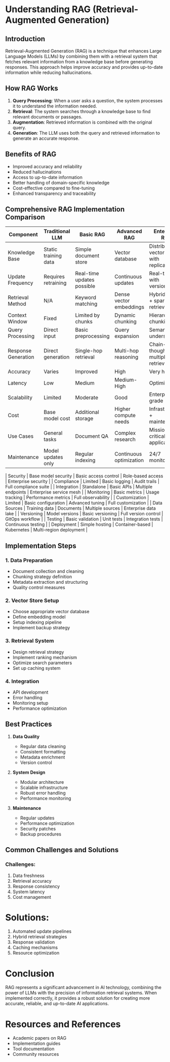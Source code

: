 # Understanding RAG (Retrieval-Augmented Generation)

## Introduction

Retrieval-Augmented Generation (RAG) is a technique that enhances Large Language Models (LLMs) by combining them with a retrieval system that fetches relevant information from a knowledge base before generating responses. This approach helps improve accuracy and provides up-to-date information while reducing hallucinations.

## How RAG Works

1. **Query Processing**: When a user asks a question, the system processes it to understand the information needed.
2. **Retrieval**: The system searches through a knowledge base to find relevant documents or passages.
3. **Augmentation**: Retrieved information is combined with the original query.
4. **Generation**: The LLM uses both the query and retrieved information to generate an accurate response.

## Benefits of RAG

- Improved accuracy and reliability
- Reduced hallucinations
- Access to up-to-date information
- Better handling of domain-specific knowledge
- Cost-effective compared to fine-tuning
- Enhanced transparency and traceability

## Comprehensive RAG Implementation Comparison

| Component          | Traditional LLM                | Basic RAG                     | Advanced RAG                  | Enterprise RAG                          |
|--------------------|--------------------------------|-------------------------------|-------------------------------|-----------------------------------------|
| Knowledge Base      | Static training data           | Simple document store         | Vector database               | Distributed vector store with replication |
| Update Frequency    | Requires retraining            | Real-time updates possible    | Continuous updates            | Real-time with versioning               |
| Retrieval Method    | N/A                            | Keyword matching              | Dense vector embeddings       | Hybrid (dense + sparse) retrieval       |
| Context Window      | Fixed                          | Limited by chunks            | Dynamic chunking              | Hierarchical chunking                   |
| Query Processing    | Direct input                   | Basic preprocessing           | Query expansion               | Semantic understanding                  |
| Response Generation  | Direct generation              | Single-hop retrieval          | Multi-hop reasoning           | Chain-of-thought with multiple retrievals |
| Accuracy            | Varies                         | Improved                      | High                          | Very high                               |
| Latency             | Low                            | Medium                        | Medium-High                   | Optimized                               |
| Scalability         | Limited                        | Moderate                      | Good                          | Enterprise-grade                        |
| Cost                | Base model cost               | Additional storage            | Higher compute needs          | Infrastructure + maintenance            |
| Use Cases           | General tasks                 | Document QA                   | Complex research              | Mission-critical applications            |
| Maintenance         | Model updates only             | Regular indexing              | Continuous optimization       | 24/7 monitoring                         |

| Security            | Base model security            | Basic access control          | Role-based access             | Enterprise security                      |
| Compliance          | Limited                        | Basic logging                 | Audit trails                  | Full compliance suite                   |
| Integration         | Standalone                     | Basic APIs                    | Multiple endpoints            | Enterprise service mesh                 |
| Monitoring          | Basic metrics                  | Usage tracking                | Performance metrics           | Full observability                      |
| Customization       | Limited                        | Basic configuration           | Advanced tuning               | Full customization                      |
| Data Sources        | Training data                  | Documents                     | Multiple sources              | Enterprise data lake                    |
| Versioning          | Model versions                 | Basic versioning              | Full version control          | GitOps workflow                         |
| Testing             | Basic validation               | Unit tests                    | Integration tests             | Continuous testing                      |
| Deployment          | Simple hosting                 | Container-based                | Kubernetes                    | Multi-region deployment                 |

## Implementation Steps

### 1. Data Preparation

- Document collection and cleaning
- Chunking strategy definition
- Metadata extraction and structuring
- Quality control measures

### 2. Vector Store Setup

- Choose appropriate vector database
- Define embedding model
- Setup indexing pipeline
- Implement backup strategy

### 3. Retrieval System

- Design retrieval strategy
- Implement ranking mechanism
- Optimize search parameters
- Set up caching system

### 4. Integration

- API development
- Error handling
- Monitoring setup
- Performance optimization

## Best Practices

1. **Data Quality**
   - Regular data cleaning
   - Consistent formatting
   - Metadata enrichment
   - Version control

2. **System Design**
   - Modular architecture
   - Scalable infrastructure
   - Robust error handling
   - Performance monitoring

3. **Maintenance**
   - Regular updates
   - Performance optimization
   - Security patches
   - Backup procedures

## Common Challenges and Solutions

### Challenges:

1. Data freshness
2. Retrieval accuracy  
3. Response consistency  
4. System latency  
5. Cost management  

# Solutions:

1. Automated update pipelines  
2. Hybrid retrieval strategies  
3. Response validation  
4. Caching mechanisms  
5. Resource optimization  

# Conclusion

RAG represents a significant advancement in AI technology, combining the power of LLMs with the precision of information retrieval systems. When implemented correctly, it provides a robust solution for creating more accurate, reliable, and up-to-date AI applications.  

# Resources and References

- Academic papers on RAG  
- Implementation guides  
- Tool documentation  
- Community resources  